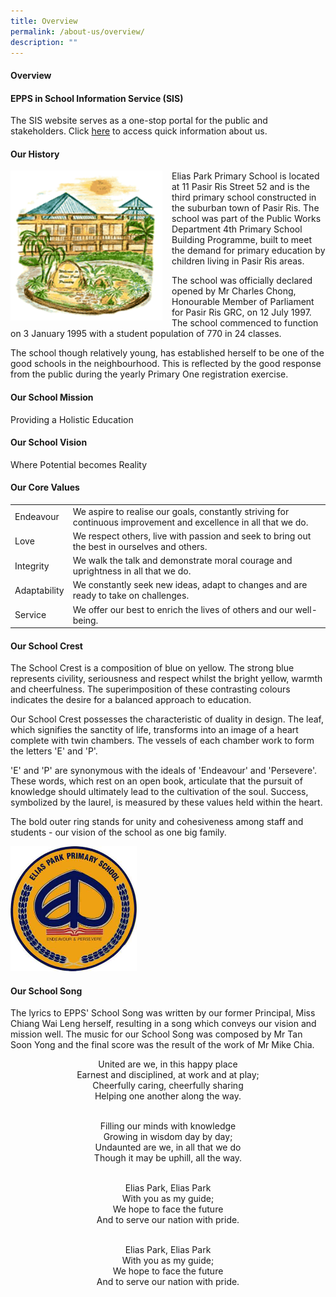 ```yaml
---
title: Overview
permalink: /about-us/overview/
description: ""
---
```

#### Overview

#### EPPS in School Information Service (SIS)

The SIS website serves as a one-stop portal for the public and stakeholders. Click [here](https://www.moe.gov.sg/schoolfinder/schooldetail?schoolname=elias-park-primary-school) to access quick information about us.  
  

#### Our History

<img src="/images/overview.png" style="width:243px;height:240px;margin-right:15px;" align = "left"> Elias Park Primary School is located at 11 Pasir Ris Street 52 and is the third primary school constructed in the suburban town of Pasir Ris. The school was part of the Public Works Department 4th Primary School Building Programme, built to meet the demand for primary education by children living in Pasir Ris areas.

  

The school was officially declared opened by Mr Charles Chong, Honourable Member of Parliament for Pasir Ris GRC, on 12 July 1997. The school commenced to function on 3 January 1995 with a student population of 770 in 24 classes.

  

The school though relatively young, has established herself to be one of the good schools in the neighbourhood. This is reflected by the good response from the public during the yearly Primary One registration exercise.

  

#### Our School Mission

Providing a Holistic Education


#### Our School Vision

Where Potential becomes Reality

#### Our Core Values

|  |  |
|---|---|
| Endeavour  | We aspire to realise our goals, constantly striving for continuous improvement and excellence in all that we do.  |
| Love | We respect others, live with passion and seek to bring out the best in ourselves and others. |
| Integrity | We walk the talk and demonstrate moral courage and uprightness in all that we do. |
| Adaptability | We constantly seek new ideas, adapt to changes and are ready to take on challenges. |
| Service | We offer our best to enrich the lives of others and our well-being. |

#### Our School Crest

The School Crest is a composition of blue on yellow. The strong blue represents civility, seriousness and respect whilst the bright yellow, warmth and cheerfulness. The superimposition of these contrasting colours indicates the desire for a balanced approach to education.

  

Our School Crest possesses the characteristic of duality in design. The leaf, which signifies the sanctity of life, transforms into an image of a heart complete with twin chambers. The vessels of each chamber work to form the letters 'E' and 'P'.

'E' and 'P' are synonymous with the ideals of 'Endeavour' and 'Persevere'. These words, which rest on an open book, articulate that the pursuit of knowledge should ultimately lead to the cultivation of the soul. Success, symbolized by the laurel, is measured by these values held within the heart.  

The bold outer ring stands for unity and cohesiveness among staff and students - our vision of the school as one big family.

<img src="/images/eppslogo.png" style="width:40%">

#### Our School Song

The lyrics to EPPS' School Song was written by our former Principal, Miss Chiang Wai Leng herself, resulting in a song which conveys our vision and mission well. The music for our School Song was composed by Mr Tan Soon Yong and the final score was the result of the work of Mr Mike Chia.

<center> United are we, in this happy place <br>
Earnest and disciplined, at work and at play; <br>
Cheerfully caring, cheerfully sharing <br>
Helping one another along the way.<br><br>

  

Filling our minds with knowledge<br>
Growing in wisdom day by day;<br>
Undaunted are we, in all that we do<br>
Though it may be uphill, all the way.<br><br>

  

Elias Park, Elias Park<br>
With you as my guide;<br>
We hope to face the future<br>
And to serve our nation with pride.<br><br>

  

Elias Park, Elias Park<br>
With you as my guide;<br>
We hope to face the future<br>
And to serve our nation with pride. </center>